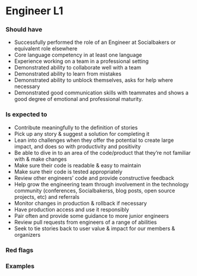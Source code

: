 Engineer L1
===============


### Should have

* Successfully performed the role of an Engineer at Socialbakers or equivalent role elsewhere
* Core language competency in at least one language
* Experience working on a team in a professional setting
* Demonstrated ability to collaborate well with a team
* Demonstrated ability to learn from mistakes
* Demonstrated ability to unblock themselves, asks for help where necessary
* Demonstrated good communication skills with teammates and shows a good degree of emotional and professional maturity.

### Is expected to

* Contribute meaningfully to the definition of stories
* Pick up any story & suggest a solution for completing it
* Lean into challenges when they offer the potential to create large impact, and does so with productivity and positivity
* Be able to dive in to an area of the code/product that they’re not familiar with & make changes
* Make sure their code is readable & easy to maintain
* Make sure their code is tested appropriately
* Review other engineers’ code and provide constructive feedback
* Help grow the engineering team through involvement in the technology community (conferences, Socialbakerss, blog posts, open source projects, etc) and referrals
* Monitor changes in production & rollback if necessary
* Have production access and use it responsibly
* Pair often and provide some guidance to more junior engineers
* Review pull requests from engineers of a range of abilities
* Seek to tie stories back to user value & impact for our members & organizers

### Red flags

### Examples
